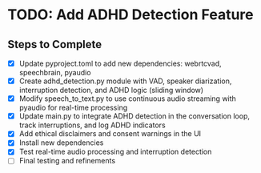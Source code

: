 # TODO: Add ADHD Detection Feature

## Steps to Complete

- [x] Update pyproject.toml to add new dependencies: webrtcvad, speechbrain, pyaudio
- [x] Create adhd_detection.py module with VAD, speaker diarization, interruption detection, and ADHD logic (sliding window)
- [x] Modify speech_to_text.py to use continuous audio streaming with pyaudio for real-time processing
- [x] Update main.py to integrate ADHD detection in the conversation loop, track interruptions, and log ADHD indicators
- [x] Add ethical disclaimers and consent warnings in the UI
- [x] Install new dependencies
- [x] Test real-time audio processing and interruption detection
- [ ] Final testing and refinements
